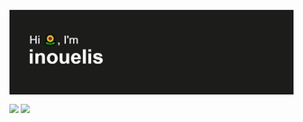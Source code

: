 [![MasterHead](https://github.com/inouelis/inouelis/blob/main/header.png)](https://github.com/inouelis)

<p float="left">
  <img src="https://spotify-recently-played-readme.vercel.app/api?user=c881mhcn9uyiufvboifs02lf0&unique=true" width="500"/>
  <img src= "https://github.com/inouelis/inouelis/blob/main/cat-sleep.gif" width="330">
</p>
